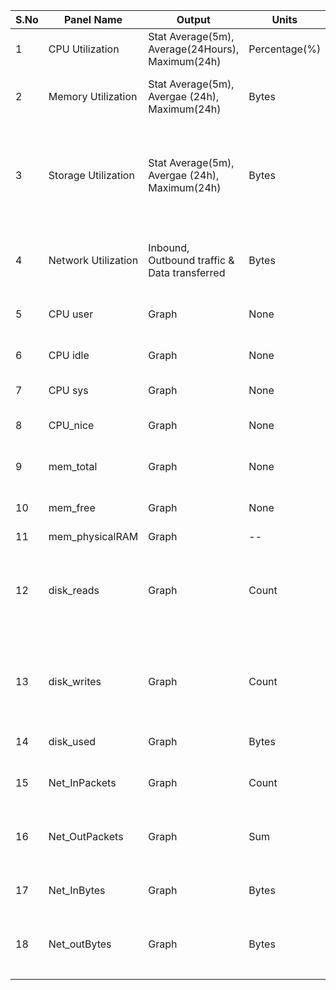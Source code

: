 | S.No | Panel Name      |                Output                              |      Units        |            Note                                                                                                         |
|------|-----------------------|----------------------------------------------------|-------------------|-------------------------------------------------------------------------------------------------------------------------|
| 1    | CPU Utilization       | Stat Average(5m), Average(24Hours), Maximum(24h)   |    Percentage(%)  | This is a cloudwatch metric                                                                                             |
| 2    |  Memory Utilization   | Stat Average(5m), Avergae (24h), Maximum(24h)      |     Bytes         | This panel is fetched through cloudwatch agent / metrics.                                                               |
| 3    | Storage Utilization   | Stat Average(5m), Avergae (24h), Maximum(24h)      |     Bytes         | write a custom metric for Root Volume usage by defining MountedPath (/),  and the rest shall be retrieved by Volume id  |
| 4    | Network Utilization   | Inbound, Outbound traffic & Data transferred       |     Bytes         | Metric used - net_bytes_recv (InBound), net_bytes_sent (OutBound)                                                       |
| 5    | CPU user              | Graph                                              |     None          | This metric is defined by CW agent                                                                                      |
| 6    | CPU idle              | Graph                                              |     None          | This metric is defined by CW agent                                                                                      |
| 7    | CPU sys               | Graph                                              |     None          | This metric is a part of CW agent                                                                                       |
| 8    | CPU_nice              | Graph                                              |     None          | This metric is fetched through CW agent                                                                                 |
| 9    | mem_total             | Graph                                              |     None          | This metric is defined by CW agent                                                                                      |
| 10   | mem_free              | Graph                                              |     None          | This metric is defined by CW agent                                                                                      |
| 11   | mem_physicalRAM       | Graph                                              |      --           |    ----                                                                                                                 |
| 12   | disk_reads            | Graph                                              |     Count         | this metric is defined by CW agent, The only statistic that should be used for this metric is Sum. Do not use Average.  |
| 13   | disk_writes           | Graph                                              |     Count         | this metric is defined by CW agent,  The only statistic that should be used for this metric is Sum. Do not use Average. |
| 14   | disk_used             | Graph                                              |     Bytes         | This metric is part of CW agent                                                                                         |
| 15   | Net_InPackets         | Graph                                              |     Count         | Metric Name - NetworkPacketsIn. This is Cloudwatch default metric                                                       |
| 16   | Net_OutPackets        | Graph                                              |     Sum           | Metric Name - NetworkPacketsOut,  This is Cloudwatch default metric                                                     |
| 17   | Net_InBytes           | Graph                                              |     Bytes         | Metric Name - net_bytes_recv, This is a CW agent metric                                                                 |
| 18   | Net_outBytes          | Graph                                              |     Bytes         | Metric Name - net_bytes_sent, This is a CW agent metric                                                                 |
|      |                       |                                                    |                   |                                                                                                                         |
|      |                       |                                                    |                   |                                                                                                                         |